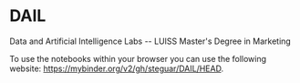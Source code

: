 # DAIL
Data and Artificial Intelligence Labs -- LUISS Master's Degree in Marketing


To use the notebooks within your browser you can use the following website: https://mybinder.org/v2/gh/steguar/DAIL/HEAD.  
